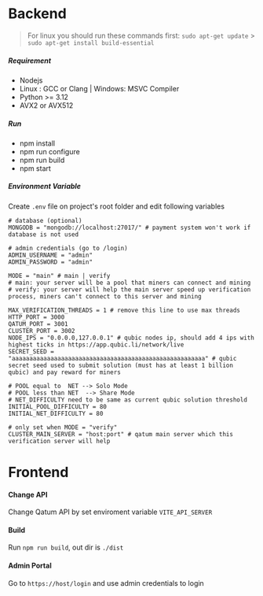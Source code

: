# Backend

> For linux you should run these commands first:
> `sudo apt-get update` > `sudo apt-get install build-essential`

##### Requirement

-   Nodejs
-   Linux : GCC or Clang | Windows: MSVC Compiler
-   Python >= 3.12
-   AVX2 or AVX512

##### Run

-   npm install
-   npm run configure
-   npm run build
-   npm start

##### Environment Variable

Create `.env` file on project's root folder and edit following variables

```
# database (optional)
MONGODB = "mongodb://localhost:27017/" # payment system won't work if database is not used

# admin credentials (go to /login)
ADMIN_USERNAME = "admin"
ADMIN_PASSWORD = "admin"

MODE = "main" # main | verify
# main: your server will be a pool that miners can connect and mining
# verify: your server will help the main server speed up verification process, miners can't connect to this server and mining

MAX_VERIFICATION_THREADS = 1 # remove this line to use max threads
HTTP_PORT = 3000
QATUM_PORT = 3001
CLUSTER_PORT = 3002
NODE_IPS = "0.0.0.0,127.0.0.1" # qubic nodes ip, should add 4 ips with highest ticks in https://app.qubic.li/network/live
SECRET_SEED = "aaaaaaaaaaaaaaaaaaaaaaaaaaaaaaaaaaaaaaaaaaaaaaaaaaaaaaa" # qubic secret seed used to submit solution (must has at least 1 billion qubic) and pay reward for miners

# POOL equal to  NET --> Solo Mode
# POOL less than NET  --> Share Mode
# NET_DIFFICULTY need to be same as current qubic solution threshold
INITIAL_POOL_DIFFICULTY = 80
INITIAL_NET_DIFFICULTY = 80

# only set when MODE = "verify"
CLUSTER_MAIN_SERVER = "host:port" # qatum main server which this verification server will help
```

# Frontend

#### Change API

Change Qatum API by set enviroment variable `VITE_API_SERVER`

#### Build

Run `npm run build`, out dir is `./dist`

#### Admin Portal

Go to `https://host/login` and use admin credentials to login
